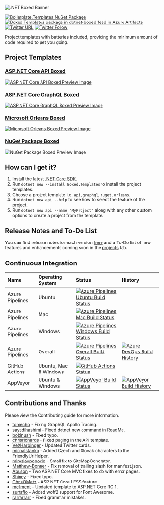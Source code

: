 ![.NET Boxed Banner](Images/Banner.png)

 [![Boilerplate.Templates NuGet Package](https://img.shields.io/nuget/v/Boxed.Templates.svg)](https://www.nuget.org/packages/Boxed.Templates/) [![Boxed.Templates package in dotnet-boxed feed in Azure Artifacts](https://feeds.dev.azure.com/dotnet-boxed/_apis/public/Packaging/Feeds/03bd56a4-9269-43f7-9f75-d82037c56a46/Packages/d253caa8-4749-4cc9-892d-1342497a439e/Badge)](https://dev.azure.com/dotnet-boxed/Templates/_packaging?_a=package&feed=03bd56a4-9269-43f7-9f75-d82037c56a46&package=d253caa8-4749-4cc9-892d-1342497a439e&preferRelease=true) [![Twitter URL](https://img.shields.io/twitter/url/http/shields.io.svg?style=social)](https://twitter.com/RehanSaeedUK) [![Twitter Follow](https://img.shields.io/twitter/follow/rehansaeeduk.svg?style=social&label=Follow)](https://twitter.com/RehanSaeedUK)

Project templates with batteries included, providing the minimum amount of code required to get you going.

## Project Templates

### [ASP.NET Core API Boxed](Docs/API.md)
[![ASP.NET Core API Boxed Preview Image](Images/API-Preview.png)](Docs/API.md)

### [ASP.NET Core GraphQL Boxed](Docs/GraphQL.md)
[![ASP.NET Core GraphQL Boxed Preview Image](Images/GraphQL-Preview.png)](Docs/GraphQL.md)

### [Microsoft Orleans Boxed](Docs/Orleans.md)
[![Microsoft Orleans Boxed Preview Image](Images/Orleans-Preview.png)](Docs/Orleans.md)

### [NuGet Package Boxed](Docs/NuGet.md)
[![NuGet Package Boxed Preview Image](Images/NuGet-Preview.png)](Docs/NuGet.md)

## How can I get it?

1. Install the latest [.NET Core SDK](https://dot.net).
2. Run `dotnet new --install Boxed.Templates` to install the project templates.
3. Choose a project template i.e. `api`, `graphql`, `nuget`, `orleans`.
4. Run `dotnet new api --help` to see how to select the feature of the project.
5. Run `dotnet new api --name "MyProject"` along with any other custom options to create a project from the template.

## Release Notes and To-Do List

You can find release notes for each version [here](https://github.com/Dotnet-Boxed/Templates/releases) and a To-Do list of new features and enhancements coming soon in the [projects](https://github.com/Dotnet-Boxed/Templates/projects) tab.

## Continuous Integration

| Name            | Operating System      | Status | History |
| :---            | :---                  | :---   | :---    |
| Azure Pipelines | Ubuntu                | [![Azure Pipelines Ubuntu Build Status](https://dev.azure.com/dotnet-boxed/Templates/_apis/build/status/Dotnet-Boxed.Templates?branchName=master&stageName=Build&jobName=Build&configuration=Build%20Linux)](https://dev.azure.com/dotnet-boxed/Templates/_build/latest?definitionId=2&branchName=master) | |
| Azure Pipelines | Mac                   | [![Azure Pipelines Mac Build Status](https://dev.azure.com/dotnet-boxed/Templates/_apis/build/status/Dotnet-Boxed.Templates?branchName=master&stageName=Build&jobName=Build&configuration=Build%20Mac)](https://dev.azure.com/dotnet-boxed/Templates/_build/latest?definitionId=2&branchName=master) | |
| Azure Pipelines | Windows               | [![Azure Pipelines Windows Build Status](https://dev.azure.com/dotnet-boxed/Templates/_apis/build/status/Dotnet-Boxed.Templates?branchName=master&stageName=Build&jobName=Build&configuration=Build%20Windows)](https://dev.azure.com/dotnet-boxed/Templates/_build/latest?definitionId=2&branchName=master) | |
| Azure Pipelines | Overall               | [![Azure Pipelines Overall Build Status](https://dev.azure.com/dotnet-boxed/Templates/_apis/build/status/Dotnet-Boxed.Templates?branchName=master)](https://dev.azure.com/dotnet-boxed/Templates/_build/latest?definitionId=2&branchName=master) | [![Azure DevOps Build History](https://buildstats.info/azurepipelines/chart/dotnet-boxed/Templates/2?branch=master&includeBuildsFromPullRequest=false)](https://dev.azure.com/dotnet-boxed/Templates/_build/latest?definitionId=2&branchName=master) |
| GitHub Actions  | Ubuntu, Mac & Windows | [![GitHub Actions Status](https://github.com/Dotnet-Boxed/Templates/workflows/Build/badge.svg?branch=master)](https://github.com/Dotnet-Boxed/Templates/actions) | |
| AppVeyor        | Ubuntu & Windows      | [![AppVeyor Build Status](https://ci.appveyor.com/api/projects/status/munmh9if4vfeqy62?svg=true)](https://ci.appveyor.com/project/RehanSaeed/templates) | [![AppVeyor Build History](https://buildstats.info/appveyor/chart/RehanSaeed/Templates?branch=master&includeBuildsFromPullRequest=false)](https://ci.appveyor.com/project/RehanSaeed/Templates) |

## Contributions and Thanks

Please view the [Contributing](/.github/CONTRIBUTING.md) guide for more information.

- [tomecho](https://github.com/tomecho) - Fixing GraphQL Apollo Tracing.
- [sayedihashimi](https://github.com/sayedihashimi) - Fixed dotnet new command in ReadMe.
- [bobinush](https://github.com/bobinush) - Fixed typo.
- [chrisrichards](https://github.com/chrisrichards) - Fixed paging in the API template.
- [VeXHarbinger](https://github.com/VeXHarbinger) - Updated Twitter cards.
- [michalstanko](https://github.com/michalstanko) - Added Czech and Slovak characters to the FriendlyUrlHelper.
- [miroslavpopovic](https://github.com/miroslavpopovic) - Small fix to SiteMapGenerator.
- [Matthew-Bonner](https://github.com/Matthew-Bonner) - Fix removal of trailing slash for manifest.json.
- [Abuson](https://github.com/abuson) - Two ASP.NET Core MVC fixes to do with error pages.
- [Shiney](https://github.com/Shiney) - Fixed typo.
- [ChrisOMetz](https://github.com/ChrisOMetz) - ASP.NET Core LESS feature.
- [mcliment](https://github.com/mcliment) - Updated template to ASP.NET Core RC 1.
- [surfsflo](https://github.com/surfsflo) - Added woff2 support for Font Awesome.
- [rarrarrarr](https://github.com/rarrarrarr) - Fixed grammar mistakes.
